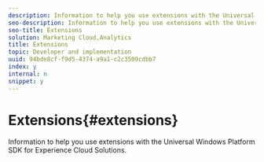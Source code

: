 ```yaml
---
description: Information to help you use extensions with the Universal Windows Platform SDK for Experience Cloud Solutions.
seo-description: Information to help you use extensions with the Universal Windows Platform SDK for Experience Cloud Solutions.
seo-title: Extensions
solution: Marketing Cloud,Analytics
title: Extensions
topic: Developer and implementation
uuid: 94bde8cf-f9d5-4374-a9a1-c2c3509cdbb7
index: y
internal: n
snippet: y
---
```


# Extensions{#extensions}

Information to help you use extensions with the Universal Windows Platform SDK for Experience Cloud Solutions.

